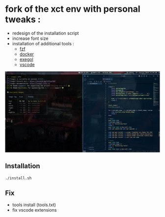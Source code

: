 # fork of the xct env with personal tweaks :
- redesign of the installation script
- increase font size
- installation of additional tools :
  - [fzf](https://github.com/junegunn/fzf)
  - [docker](https://www.docker.com/)
  - [exegol](https://github.com/ThePorgs/Exegol)
  - [vscode](https://code.visualstudio.com/)

![image](env.jpg)

## Installation

```
./install.sh
```

## Fix
- tools install (tools.txt)
- fix vscode extensions
